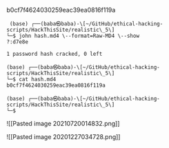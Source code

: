 b0cf7f4624030259eac39ea0816f119a



```
 (base) ┌──(baba㉿baba)-\[~/GitHub/ethical-hacking-scripts/HackThisSite/realistic\_5\]  
└─$ john hash.md4 \--format=Raw-MD4 \--show  
?:d7e8e  
  
1 password hash cracked, 0 left  
                                                                                                               
(base) ┌──(baba㉿baba)-\[~/GitHub/ethical-hacking-scripts/HackThisSite/realistic\_5\]  
└─$ cat hash.md4  
b0cf7f4624030259eac39ea0816f119a  
                                                                                                               
(base) ┌──(baba㉿baba)-\[~/GitHub/ethical-hacking-scripts/HackThisSite/realistic\_5\]  
└─$

```

![[Pasted image 20210720014832.png]]

![[Pasted image 20201227034728.png]]
